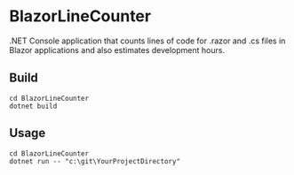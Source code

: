 # BlazorLineCounter
.NET Console application that counts lines of code for .razor and .cs files in Blazor applications and also estimates development hours.

## Build
```dos
cd BlazorLineCounter
dotnet build
```

## Usage

```dos
cd BlazorLineCounter
dotnet run -- "c:\git\YourProjectDirectory"
```